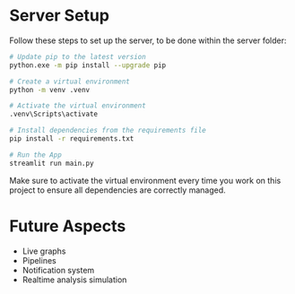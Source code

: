 # Server Setup

Follow these steps to set up the server, to be done within the server folder:

```bash
# Update pip to the latest version
python.exe -m pip install --upgrade pip

# Create a virtual environment
python -m venv .venv

# Activate the virtual environment
.venv\Scripts\activate

# Install dependencies from the requirements file
pip install -r requirements.txt

# Run the App
streamlit run main.py
```

Make sure to activate the virtual environment every time you work on this project to ensure all dependencies are correctly managed.

# Future Aspects
- Live graphs
- Pipelines
- Notification system
- Realtime analysis simulation